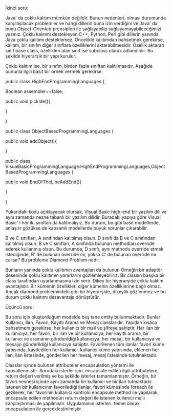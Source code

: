 
İkinci soru:

Java' da çoklu kalıtım mümkün değildir. Bunun nedenleri, olması durumunda karşılaşılacak problemler ve hangi dillerin buna izin verdiğini ve Java' da bunu Object-Oriented prensipleri ile sağlayabilip sağlayamayabileceğimizi yazınız.
Çoklu kalıtımı destekleyen C++, Python, Perl gibi dillerin yanında Java çoklu kalıtımı desteklemez. Öncelikle kalıtımdan bahsetmek gerekirse, kalıtım, bir sınıfın diğer sınıflara özelliklerini aktarabilmesidir. Özellik aktaran sınıf base class, özellikleri alan sınıf ise subclass olarak adlandırılır. Bu şekilde hiyerarşik bir yapı kurulur.

Çoklu kalıtım ise, bir sınıfın, birden fazla sınıftan kalıtılmasıdır. Aşağıda bununla ilgili basit bir örnek vermek gerekirse:

public class HighEndProgrammingLanguages {

Boolean assembler==false;

public void pickIde(){

}

}

public class ObjectBasedProgrammingLanguages {

public void addObject(){

}

public class VisualBasicProgrammingLanguage:HighEndProgrammingLanguages,ObjectBasedProgrammingLanguages {

public void EndOfTheLineAddEnd(){

}

}

Yukarıdaki kodu açıklayacak olursak, Visual Basic high-end bir yazılım dili ve aynı zamanda nesne tabanlı bir yazılım dilidir. Buradaki yapıya göre Visual Basic' i her iki sınıftan da kalıtmalıyız. Bu durum, bu gibi basit modellerde, anlaşılır gözükse de kapsamlı modellerde büyük sorunlar çıkarabilir.

B ve C sınıfları, A sınıfından kalıtılmış olsun. D sınıfı da B ve C sınıfından kalıtılmış olsun. B ve C sınıfları, A sınıfında bulunan methodları override ederek kullanmış olsun. Bu durumda, D sınıfı, aynı methodu override etmek istediğinde, B' de bulunan override mı, yoksa C' de bulunan override mı çalışır? Bu probleme Diamond Problem nedir.

Bunların yanında çoklu kalıtımın avantajları da bulunur. Örneğin bir adaptör deseninde çoklu kalıtımın yararlarını gözlemleyebiliriz. Bir classın basşka bir class tarafından uyarlanmasına izin verir. Dikey bir hiyerarşide çoklu kalıtım avantajlıdır. Bir kümenin özellikleri diğer kümenin özelliklerine bağlı olmaz. Ancak diamond problemindeki gibi bir hiyerarşide, dikeylik gözlenmez ve bu durum çoklu kalıtımı dezavantaja dönüştürür.

Üçüncü soru:

Bu soru için oluşturduğum modelde beş tane entity bulunmaktadır. Bunlar Kullanıcı, İlan, Favori, Kayıtlı Arama ve Mesaj classlarıdır. Yapıdan kısaca bahsetmem gerekirse, her kullanıcı bir mail ve şifreye sahiptir. Her ilan bir kullanıcıya, her favori, bir ilan ve bir kullanıcıya, her kayıtlı arama, bir kullanıcı ve aramanın gönderildiği kullanıcıya, her mesaj, bir kullanıcıya ve mesajın gönderildiği kullanıcıya sahiptir. Favorilenen tüm ilanlar favori küme yapısında, kaydedilen her kullanıcı, kullanıcı küme yapısında, eklenen her ilan, ilan listesinde, gönderilen her mesaj, mesaj listesinde tutulmaktadır. 

Classlar içinde bulunan attributeler encapsulation yöntemi ile kapsüllenmiştir. Sorudaki isterler için, encapsule edilen ilgili attributelere, return değeri verilmiş ve bu şekilde isterler tamamlanmıştır. Örneğin, bir favori nesnesi içinde aynı zamanda bir kullanıcı ve bir ilan tutmaktadır. İstenen bir kullanıcının favorilediği ilanlar, favori kümesinde foreach ile gezilerek, her favorinin kullanıcı kontrolü encapsule method ile yapılarak, encapsule edilen methodun return değeri ile istenen kullanıcı maili karşılaştırması ile yapılmıştır. Uygulamanın isterleri, temel olarak encapsulation ile gerçekleştirilmiştir. 
